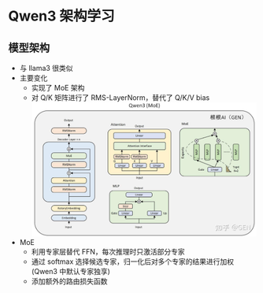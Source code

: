 # Qwen3 架构学习

## 模型架构
+ 与 llama3 很类似
+ 主要变化
  + 实现了 MoE 架构
  + 对 Q/K 矩阵进行了 RMS-LayerNorm，替代了 Q/K/V bias
  ![qwen3_1](pic/qwen3_1.png)
+ MoE
  + 利用专家层替代 FFN，每次推理时只激活部分专家
  + 通过 softmax 选择候选专家，归一化后对多个专家的结果进行加权 (Qwen3 中默认专家独享)
  + 添加额外的路由损失函数